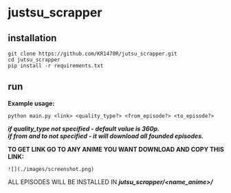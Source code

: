 # justsu_scrapper
## installation

    git clone https://github.com/KR1470R/jutsu_scrapper.git
    cd jutsu_scrapper
    pip install -r requirements.txt
## run 
**Example usage:**  

    python main.py <link> <quality_type?> <from_episode?> <to_episode?>  

***if quality_type not specified - default value is 360p.  
if from and to not specified - it will download all founded episodes.***

**TO GET LINK GO TO ANY ANIME YOU WANT DOWNLOAD AND COPY THIS LINK:**
```
![](./images/screenshot.png)
```
ALL EPISODES WILL BE INSTALLED IN ***jutsu_scrapper/<name_anime>/***

